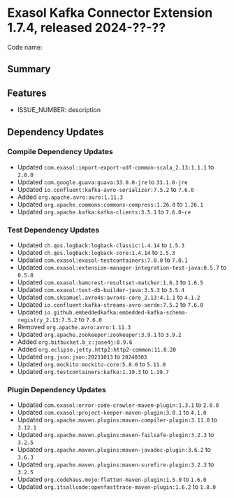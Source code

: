 # Exasol Kafka Connector Extension 1.7.4, released 2024-??-??

Code name:

## Summary

## Features

* ISSUE_NUMBER: description

## Dependency Updates

### Compile Dependency Updates

* Updated `com.exasol:import-export-udf-common-scala_2.13:1.1.1` to `2.0.0`
* Updated `com.google.guava:guava:33.0.0-jre` to `33.1.0-jre`
* Updated `io.confluent:kafka-avro-serializer:7.5.2` to `7.6.0`
* Added `org.apache.avro:avro:1.11.3`
* Updated `org.apache.commons:commons-compress:1.26.0` to `1.26.1`
* Updated `org.apache.kafka:kafka-clients:3.5.1` to `7.6.0-ce`

### Test Dependency Updates

* Updated `ch.qos.logback:logback-classic:1.4.14` to `1.5.3`
* Updated `ch.qos.logback:logback-core:1.4.14` to `1.5.3`
* Updated `com.exasol:exasol-testcontainers:7.0.0` to `7.0.1`
* Updated `com.exasol:extension-manager-integration-test-java:0.5.7` to `0.5.8`
* Updated `com.exasol:hamcrest-resultset-matcher:1.6.3` to `1.6.5`
* Updated `com.exasol:test-db-builder-java:3.5.3` to `3.5.4`
* Updated `com.sksamuel.avro4s:avro4s-core_2.13:4.1.1` to `4.1.2`
* Updated `io.confluent:kafka-streams-avro-serde:7.5.2` to `7.6.0`
* Updated `io.github.embeddedkafka:embedded-kafka-schema-registry_2.13:7.5.2` to `7.6.0`
* Removed `org.apache.avro:avro:1.11.3`
* Updated `org.apache.zookeeper:zookeeper:3.9.1` to `3.9.2`
* Added `org.bitbucket.b_c:jose4j:0.9.6`
* Added `org.eclipse.jetty.http2:http2-common:11.0.20`
* Updated `org.json:json:20231013` to `20240303`
* Updated `org.mockito:mockito-core:5.8.0` to `5.11.0`
* Updated `org.testcontainers:kafka:1.19.3` to `1.19.7`

### Plugin Dependency Updates

* Updated `com.exasol:error-code-crawler-maven-plugin:1.3.1` to `2.0.0`
* Updated `com.exasol:project-keeper-maven-plugin:3.0.1` to `4.1.0`
* Updated `org.apache.maven.plugins:maven-compiler-plugin:3.11.0` to `3.12.1`
* Updated `org.apache.maven.plugins:maven-failsafe-plugin:3.2.3` to `3.2.5`
* Updated `org.apache.maven.plugins:maven-javadoc-plugin:3.6.2` to `3.6.3`
* Updated `org.apache.maven.plugins:maven-surefire-plugin:3.2.3` to `3.2.5`
* Updated `org.codehaus.mojo:flatten-maven-plugin:1.5.0` to `1.6.0`
* Updated `org.itsallcode:openfasttrace-maven-plugin:1.6.2` to `1.8.0`

